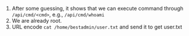 1. After some guessing, it shows that we can execute command through `/api/cmd/<cmd>`, e.g., `/api/cmd/whoami`
2. We are already root.
3. URL encode `cat /home/bestadmin/user.txt` and send it to get user.txt

